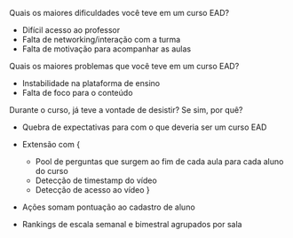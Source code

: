 Quais os maiores dificuldades você teve em um curso EAD?
- Difícil acesso ao professor
- Falta de networking/interação com a turma
- Falta de motivação para acompanhar as aulas

Quais os maiores problemas que você teve em um curso EAD?
- Instabilidade na plataforma de ensino
- Falta de foco para o conteúdo

Durante o curso, já teve a vontade de desistir? Se sim, por quê?
- Quebra de expectativas para com o que deveria ser um curso EAD





- Extensão com {
    - Pool de perguntas que surgem ao fim de cada aula para cada aluno do curso
    - Detecção de timestamp do vídeo
    - Detecção de acesso ao vídeo
}
- Ações somam pontuação ao cadastro de aluno
- Rankings de escala semanal e bimestral agrupados por sala